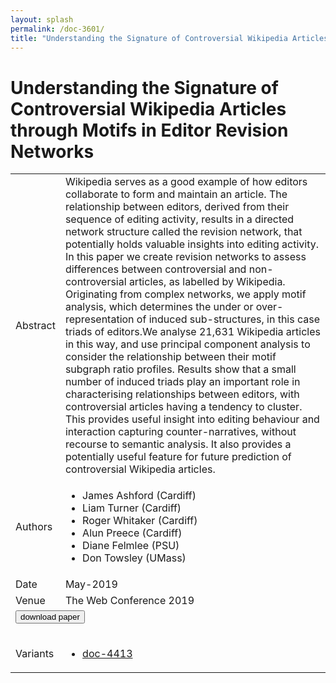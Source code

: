 ```yaml
---
layout: splash
permalink: /doc-3601/
title: "Understanding the Signature of Controversial Wikipedia Articles through Motifs in Editor Revision Networks"
---
```


# Understanding the Signature of Controversial Wikipedia Articles through Motifs in Editor Revision Networks

<table>
    <tbody>
    <tr>
        <td>Abstract</td>
        <td>Wikipedia serves as a good example of how editors collaborate to form and maintain an article. The relationship between editors, derived from their sequence of editing activity, results in a directed network structure called the revision network, that potentially holds valuable insights into editing activity. In this paper we create revision networks to assess differences between controversial and non-controversial articles, as labelled by Wikipedia. Originating from complex networks, we apply motif analysis, which determines the under or over-representation of induced sub-structures, in this case triads of editors.We analyse 21,631 Wikipedia articles in this way, and use principal component analysis to consider the relationship between their motif subgraph ratio profiles. Results show that a small number of induced triads play an important role in characterising relationships between editors, with controversial articles having a tendency to cluster. This provides useful insight into editing behaviour and interaction capturing counter-narratives, without recourse to semantic analysis. It also provides a potentially useful feature for future prediction of controversial Wikipedia articles.</td>
    </tr>
    <tr>
        <td>Authors</td>
        <td>
            <ul>
                <li>James Ashford (Cardiff)</li>
                <li>Liam Turner (Cardiff)</li>
                <li>Roger Whitaker (Cardiff)</li>
                <li>Alun Preece (Cardiff)</li>
                <li>Diane Felmlee (PSU)</li>
                <li>Don Towsley (UMass)</li>
            </ul>
        </td>
    </tr>
    <tr>
        <td>Date</td>
        <td>May-2019</td>
    </tr>
    <tr>
        <td>Venue</td>
        <td>The Web Conference 2019</td>
    </tr>
        <tr>
            <td colspan="2">
                <form method="get" action="https://ibm.box.com/v/doc-3601-paper">
                    <button type="submit">download paper</button>
                </form>
            </td>
        </tr>
        <tr>
            <td>Variants</td>
            <td>
                <ul>
                    <li><a href="\doc-4413\">doc-4413</a></li>
                </ul>
            </td>
        </tr>
    </tbody>
</table>
